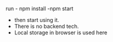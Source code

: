 run - npm install
-npm start
- then start using it.
- There is no backend tech.
- Local storage in browser is used here

